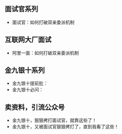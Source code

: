 ## 面试官系列



- 面试官：如何打破双亲委派机制



## 互联网大厂面试

- 阿里一面：如何打破双亲委派机制



## 金九银十系列

- 金九银十提前批：
- 金九银十必问：



## 卖资料，引流公众号

- 金九银十，狠狠拷打面试官，就靠这些了！
- 金九银十，又被面试官狠狠拷打了，直到我看了这些！

